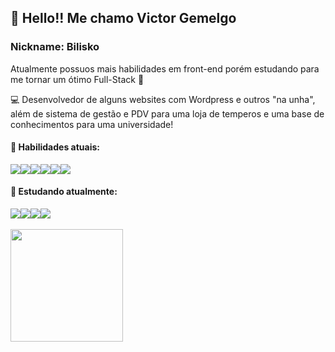 <h2>👋 Hello!! Me chamo Victor Gemelgo</h2>
<h3>Nickname: Bilisko</h3>

Atualmente possuos mais habilidades em front-end porém estudando para me tornar um ótimo Full-Stack 🥰

💻 Desenvolvedor de alguns websites com Wordpress e outros "na unha", além de sistema de gestão e PDV para uma loja de temperos e 
uma base de conhecimentos para uma universidade!

<h4>🖖 Habilidades atuais:</h4>  

<div style="display: flex">
<img src="https://img.shields.io/badge/Ubuntu-E95420?style=for-the-badge&logo=ubuntu&logoColor=white">
<img src="https://img.shields.io/badge/PHP-777BB4?style=for-the-badge&logo=php&logoColor=white">
<img src="https://img.shields.io/badge/JavaScript-F7DF1E?style=for-the-badge&logo=javascript&logoColor=black">
<img src="https://img.shields.io/badge/MySQL-00000F?style=for-the-badge&logo=mysql&logoColor=white">
<img src="https://img.shields.io/badge/CSS-239120?&style=for-the-badge&logo=css3&logoColor=white">
<img src="https://img.shields.io/badge/Bootstrap-563D7C?style=for-the-badge&logo=bootstrap&logoColor=white">
</div>

<h4>📖 Estudando atualmente:</h4> 

<div style="display: flex;">
<img src="https://img.shields.io/badge/React-20232A?style=for-the-badge&logo=react&logoColor=61DAFB">
<img src="https://img.shields.io/badge/Node.js-43853D?style=for-the-badge&logo=node.js&logoColor=white">
<img src="https://img.shields.io/badge/Flutter-02569B?style=for-the-badge&logo=flutter&logoColor=white">
<img src="https://img.shields.io/badge/Laravel-FF2D20?style=for-the-badge&logo=laravel&logoColor=white">
</div>
<br>
<div align="left">
  <a href="https://github.com/bilisko">
  <img height="180em" src="https://github-readme-stats.vercel.app/api?username=bilisko&show_icons=true&theme=dracula&include_all_commits=true&count_private=true"/>

</div>

<!---
bilisko/bilisko is a ✨ special ✨ repository because its `README.md` (this file) appears on your GitHub profile.
You can click the Preview link to take a look at your changes.
--->
